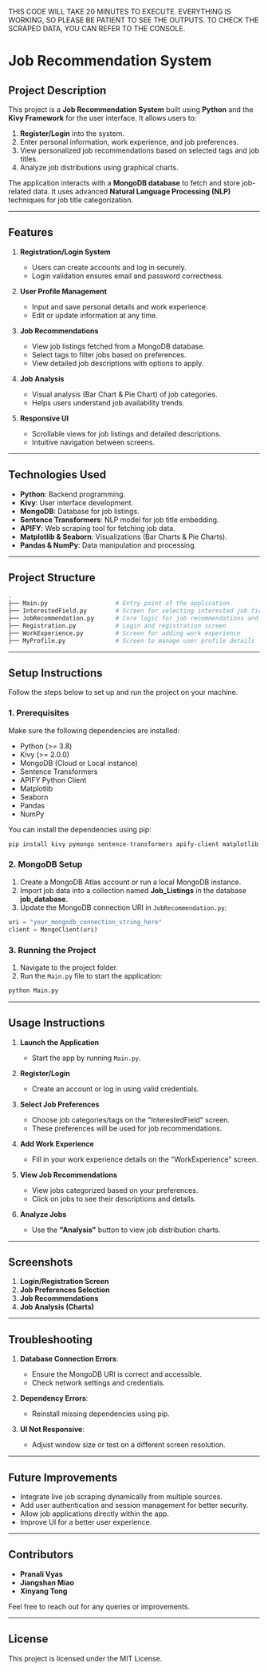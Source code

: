 THIS CODE WILL TAKE 20 MINUTES TO EXECUTE. EVERYTHING IS WORKING, SO PLEASE BE PATIENT TO SEE THE OUTPUTS.
TO CHECK THE SCRAPED DATA, YOU CAN REFER TO THE CONSOLE.
# Job Recommendation System

## Project Description

This project is a **Job Recommendation System** built using **Python** and the **Kivy Framework** for the user interface. It allows users to:

1. **Register/Login** into the system.
2. Enter personal information, work experience, and job preferences.
3. View personalized job recommendations based on selected tags and job titles.
4. Analyze job distributions using graphical charts.

The application interacts with a **MongoDB database** to fetch and store job-related data. It uses advanced **Natural Language Processing (NLP)** techniques for job title categorization.

---

## Features

1. **Registration/Login System**
   - Users can create accounts and log in securely.
   - Login validation ensures email and password correctness.

2. **User Profile Management**
   - Input and save personal details and work experience.
   - Edit or update information at any time.

3. **Job Recommendations**
   - View job listings fetched from a MongoDB database.
   - Select tags to filter jobs based on preferences.
   - View detailed job descriptions with options to apply.

4. **Job Analysis**
   - Visual analysis (Bar Chart & Pie Chart) of job categories.
   - Helps users understand job availability trends.

5. **Responsive UI**
   - Scrollable views for job listings and detailed descriptions.
   - Intuitive navigation between screens.

---

## Technologies Used

- **Python**: Backend programming.
- **Kivy**: User interface development.
- **MongoDB**: Database for job listings.
- **Sentence Transformers**: NLP model for job title embedding.
- **APIFY**: Web scraping tool for fetching job data.
- **Matplotlib & Seaborn**: Visualizations (Bar Charts & Pie Charts).
- **Pandas & NumPy**: Data manipulation and processing.

---

## Project Structure

```bash
.
├── Main.py                   # Entry point of the application
├── InterestedField.py        # Screen for selecting interested job fields
├── JobRecommendation.py      # Core logic for job recommendations and UI
├── Registration.py           # Login and registration screen
├── WorkExperience.py         # Screen for adding work experience
├── MyProfile.py              # Screen to manage user profile details

```

---

## Setup Instructions

Follow the steps below to set up and run the project on your machine.

### 1. Prerequisites

Make sure the following dependencies are installed:

- Python (>= 3.8)
- Kivy (>= 2.0.0)
- MongoDB (Cloud or Local instance)
- Sentence Transformers
- APIFY Python Client
- Matplotlib
- Seaborn
- Pandas
- NumPy

You can install the dependencies using pip:

```bash
pip install kivy pymongo sentence-transformers apify-client matplotlib seaborn pandas numpy
```

### 2. MongoDB Setup

1. Create a MongoDB Atlas account or run a local MongoDB instance.
2. Import job data into a collection named **Job_Listings** in the database **job_database**.
3. Update the MongoDB connection URI in `JobRecommendation.py`:

```python
uri = "your_mongodb_connection_string_here"
client = MongoClient(uri)
```

### 3. Running the Project

1. Navigate to the project folder.
2. Run the `Main.py` file to start the application:

```bash
python Main.py
```

---

## Usage Instructions

1. **Launch the Application**
   - Start the app by running `Main.py`.

2. **Register/Login**
   - Create an account or log in using valid credentials.

3. **Select Job Preferences**
   - Choose job categories/tags on the "InterestedField" screen.
   - These preferences will be used for job recommendations.

4. **Add Work Experience**
   - Fill in your work experience details on the "WorkExperience" screen.

5. **View Job Recommendations**
   - View jobs categorized based on your preferences.
   - Click on jobs to see their descriptions and details.

6. **Analyze Jobs**
   - Use the **"Analysis"** button to view job distribution charts.

---

## Screenshots

1. **Login/Registration Screen**
2. **Job Preferences Selection**
3. **Job Recommendations**
4. **Job Analysis (Charts)**

---

## Troubleshooting

1. **Database Connection Errors**:
   - Ensure the MongoDB URI is correct and accessible.
   - Check network settings and credentials.

2. **Dependency Errors**:
   - Reinstall missing dependencies using pip.

3. **UI Not Responsive**:
   - Adjust window size or test on a different screen resolution.

---

## Future Improvements

- Integrate live job scraping dynamically from multiple sources.
- Add user authentication and session management for better security.
- Allow job applications directly within the app.
- Improve UI for a better user experience.

---

## Contributors

- **Pranali Vyas**
- **Jiangshan Miao**
- **Xinyang Tong**

Feel free to reach out for any queries or improvements.

---

## License

This project is licensed under the MIT License.
  
